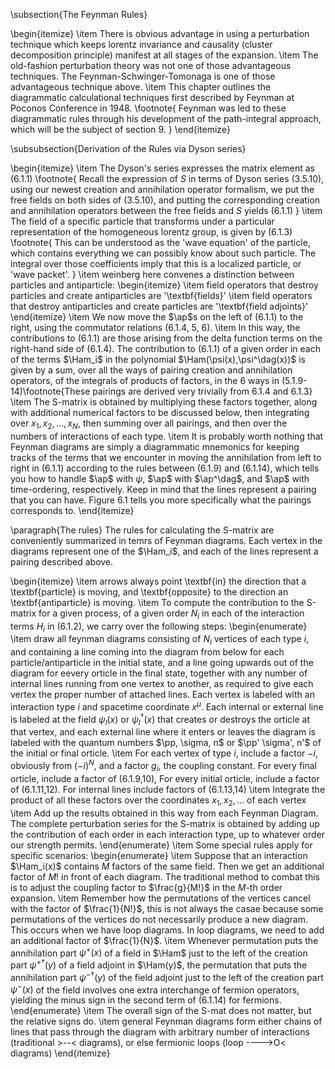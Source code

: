 \subsection{The Feynman Rules}

\begin{itemize}
    \item There is obvious advantage in using a perturbation technique which keeps lorentz invariance and causality (cluster decomposition principle) manifest at all stages of the expansion.
    \item The old-fashion perturbation theory was not one of those advantageous techniques. The Feynman-Schwinger-Tomonaga is one of those advantageous technique above.
    \item This chapter outlines the diagrammatic calculational techniques first described by Feynman at Poconos Conference in 1948.
    \footnote{
    Feynman was led to these diagrammatic rules through his development of the path-integral approach, which will be the subject of section 9.
    }
\end{itemize}

\subsubsection{Derivation of the Rules via Dyson series}

\begin{itemize}
    \item The Dyson's series expresses the matrix element as (6.1.1)
    \footnote{
    Recall the expression of $S$ in terms of Dyson series (3.5.10), using our newest creation and annihilation operator formalism, we put the free fields on both sides of (3.5.10), and putting the corresponding creation and annihilation operators between the free fields and $S$ yields (6.1.1)
    }
    \item The field of a specific particle that transforms under a particular representation of the homogeneous lorentz group, is given by (6.1.3)
    \footnote{
    This can be understood as the 'wave equation' of the particle, which contains everything we can possibly know about such particle. The integral over those coefficients imply that this is a localized particle, or 'wave packet'.
    }
    \item weinberg here convenes a distinction between particles and antiparticle:
    \begin{itemize}
        \item field operators that destroy particles and create antiparticles are '\textbf{fields}'
        \item field operators that destroy antiparticles and create particles are '\textbf{field adjoints}'
    \end{itemize}
    \item We now move the $\ap$s on the left of (6.1.1) to the right, using the commutator relations (6.1.4, 5, 6).
    \item In this way, the contributions to (6.1.1) are those arising from the delta function terms on the right-hand side of (6.1.4). The contribution to (6.1.1) of a given order in each of the terms $\Ham_i$ in the polynomial $\Ham(\psi(x),\psi^\dag(x))$ is given by a sum, over all the ways of pairing creation and annihilation operators, of the integrals of products of factors, in the 6 ways in (5.1.9-14)\footnote{These pairings are derived very trivially from 6.1.4 and 6.1.3}
    \item The S-matrix is obtained by multiplying these factors together, along with additional numerical factors to be discussed below, then integrating over $x_1,x_2,...,x_N$, then summing over all pairings, and then over the numbers of interactions of each type.
    \item It is probably worth nothing that Feynman diagrams are simply a diagrammatic mnemonics for keeping tracks of the terms that we encounter in moving the annihilation from left to right in (6.1.1) according to the rules between (6.1.9) and (6.1.14), which tells you how to handle $\ap$ with $\psi$, $\ap$ with $\ap^\dag$, and $\ap$ with time-ordering, respectively. Keep in mind that the lines represent a pairing that you can have. Figure 6.1 tells you more specifically what the pairings corresponds to. 
\end{itemize}

\paragraph{The rules}
The rules for calculating the S-matrix are conveniently summarized in temrs of Feynman diagrams. Each vertex in the diagrams represent one of the $\Ham_i$, and each of the lines represent a pairing described above.

\begin{itemize}
    \item arrows always point \textbf{in} the direction that a \textbf{particle} is moving, and \textbf{opposite} to the direction an \textbf{antiparticle} is moving.
    \item To compute the contribution to the S-matrix for a given process, of a given order $N_i$ in each of the interaction terms $H_i$ in (6.1.2), we carry over the following steps:
    \begin{enumerate}
        \item draw all feynman diagrams consisting of $N_i$ vertices of each type $i$, and containing a line coming into the diagram from below for each particle/antiparticle in the initial state, and a line going upwards out of the diagram for eevery orticle in the final state, together with any number of internal lines running from one vertex to another, as required to give each vertex the proper number of attached lines. Each vertex is labeled with an interaction type $i$ and spacetime coordinate $x^\mu$. Each internal or external line is labeled at the field $\psi_l(x)$ or $\psi_l^\dag(x)$ that creates or destroys the orticle at that vertex, and each external line where it enters or leaves the diagram is labeled with the quantum numbers $\pp, \sigma, n$ or $\pp' \sigma', n'$ of the initial or final orticle.
        \item For each vertex of type $i$, include a factor $-i$, obviously from $(-i)^N$, and a factor $g_i$, the coupling constant. For every final orticle, include a factor of (6.1.9,10), For every initial orticle, include a factor of (6.1.11,12). For internal lines include factors of (6.1.13,14)
        \item Integrate the product of all these factors over the coordinates $x_1, x_2, ...$ of each vertex
        \item Add up the results obtained in this way from each Feynman Diagram. The complete perturbation series for the S-matrix is obtained by adding up the contribution of each order in each interaction type, up to whatever order our strength permits.
    \end{enumerate}
    \item Some special rules apply for specific scenarios:
    \begin{enumerate}
        \item Suppose that an interaction $\Ham_i(x)$ contains $M$ factors of the same field. Then we get an additional factor of $M!$ in front of each diagram. The traditional method to combat this is to adjust the coupling factor to $\frac{g}{M!}$ in the $M$-th order expansion.
        \item Remember how the permutations of the vertices cancel with the factor of $\frac{1}{N!}$, this is not always the casae because some permutations of the vertices do not necessarily produce a new diagram. This occurs when we have loop diagrams. In loop diagrams, we need to add an additional factor of $\frac{1}{N}$.
        \item Whenever permutation puts the annihilation part $\psi^+(x)$ of a field in $\Ham$ just to the left of the creation part $\psi^{+\dag}(y)$ of a field adjoint in $\Ham(y)$, the permutation that puts the annihilation part $\psi^{-\dag}(y)$ of the field adjoint just to the left of the creation part $\psi^-(x)$ of the field involves one extra interchange of fermion operators, yielding the minus sign in the second term of (6.1.14) for fermions.
    \end{enumerate}
    \item The overall sign of the S-mat does not matter, but the relative signs do.
    \item general Feynman diagrams form either chains of lines that pass through the diagram with arbitrary number of interactions (traditional >--< diagrams), or else fermionic loops (loop ---->O< diagrams)
\end{itemize}

